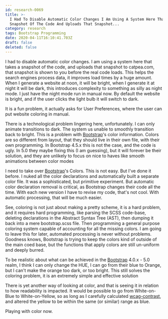 ```yaml
---
id: research-0069
title: >-
  I Had To Disable Automatic Color Changes I Am Using A System Here That Takes A
  Snapshot Of The Code And Uploads That Snapshot...
category: research
tags: Bootstrap Programming
date: 2020-04-11T16:10:41.703Z
draft: false
deleted: false
---
```


I had to disable automatic color changes. I am using a system here that takes a snapshot of the code, and uploads that snapshot to catpea.com, that snapshot is shown to you before the real code loads. This helps the search engines process data, it improves load times by a huge amount. When I generate a website at noon, it will be bright, when I generate it at night it will be dark, this introduces complexity to something as silly as night mode. I just have the night mode run in manual now. By default the website is bright, and if the user clicks the light bulb it will switch to dark.

It is a fun problem, it actually asks for User Preferences, where the user can put website coloring in manual.

There is a technological problem lingering here, unfortunately. I can only animate transitions to dark. The system us unable to smoothly transition back to bright. This is a problem with [Bootstrap](https://getbootstrap.com/)'s color information. Colors are so different from layout, that they should live in their own file, with their own programming. In Bootstrap 4.5.x this is not the case, and the code is ugly. In 5.0 they maybe fixing this (I am guessing), but it will forever be their solution, and they are unlikely to focus on nice to haves like smooth animations between color modes

I need to take over [Bootstrap](https://getbootstrap.com/)'s Colors. This is not easy. But I've done it before. I nuked all the color declarations and automatically built a separate color file. It was a sophisticated, but primitive experiment. But automatic color declaration removal is critical, as Bootstrap changes their code all the time. With each new version I have to revise my code, that's not cool. With automatic processing, that will be much easier.

See, coloring is not just about making a pretty scheme, it is a hard problem, and it requires hard programming, like parsing the SCSS code-base, deleting declarations in the Abstract Syntax Tree (AST), then dumping it back into a mere bootstrap.scss file. Then programming a general purpose coloring system capable of accounting for all the missing colors. I am going to leave this for later, automated processing is never without problems. Goodness knows, Bootstrap is trying to keep the colors kind of outside of the main coed base, but the functions that apply colors are still un-uniform and deeply burred.

To be realistic about what can be achieved in the [Bootstrap](https://getbootstrap.com/) 4.0.x - 5.0 realm, I think I can only change the HUE, I can go from their blue to Orange, but I can't make the orange too dark, or too bright. This still solves the coloring problem, it is an extremely simple and effective solution

There is yet another way of looking at color, and that is seeing it in relation to how readability is impacted. It would be possible to go from White-on-Blue to White-on-Yellow, so as long as I carefully calculated [wcag-contrast](https://www.w3.org/TR/WCAG20-TECHS/G18.html), and altered the yellow to be within the same (or similar) range as blue.

Playing with color now.
